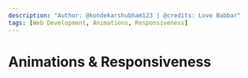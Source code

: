 ```yaml
---
description: "Author: @kondekarshubham123 | @credits: Love Babbar"
tags: [Web Development, Animations, Responsiveness]
---
```


# Animations & Responsiveness